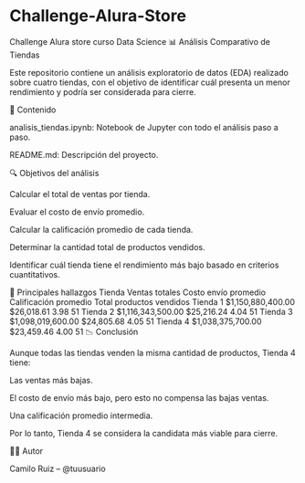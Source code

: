 # Challenge-Alura-Store
Challenge Alura store curso Data Science
📊 Análisis Comparativo de Tiendas

Este repositorio contiene un análisis exploratorio de datos (EDA) realizado sobre cuatro tiendas, con el objetivo de identificar cuál presenta un menor rendimiento y podría ser considerada para cierre.

📁 Contenido

analisis_tiendas.ipynb: Notebook de Jupyter con todo el análisis paso a paso.

README.md: Descripción del proyecto.

🔍 Objetivos del análisis

Calcular el total de ventas por tienda.

Evaluar el costo de envío promedio.

Calcular la calificación promedio de cada tienda.

Determinar la cantidad total de productos vendidos.

Identificar cuál tienda tiene el rendimiento más bajo basado en criterios cuantitativos.

📌 Principales hallazgos
Tienda	Ventas totales	Costo envío promedio	Calificación promedio	Total productos vendidos
Tienda 1	$1,150,880,400.00	$26,018.61	3.98	51
Tienda 2	$1,116,343,500.00	$25,216.24	4.04	51
Tienda 3	$1,098,019,600.00	$24,805.68	4.05	51
Tienda 4	$1,038,375,700.00	$23,459.46	4.00	51
📉 Conclusión

Aunque todas las tiendas venden la misma cantidad de productos, Tienda 4 tiene:

Las ventas más bajas.

El costo de envío más bajo, pero esto no compensa las bajas ventas.

Una calificación promedio intermedia.

Por lo tanto, Tienda 4 se considera la candidata más viable para cierre.


🧑‍💻 Autor

Camilo Ruiz – @tuusuario
